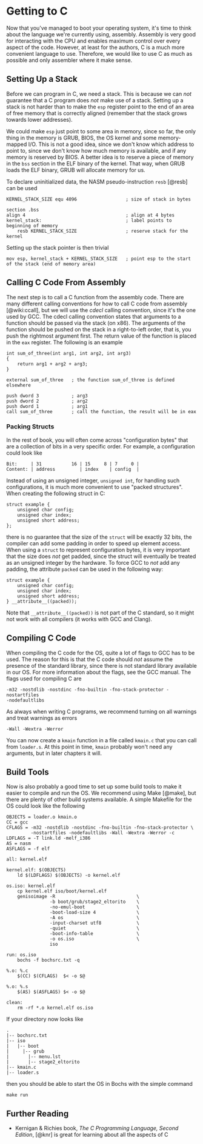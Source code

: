 # Getting to C

Now that you've managed to boot your operating system, it's time to think about
the language we're currently using, assembly. Assembly is very good for
interacting with the CPU and enables maximum control over every aspect of the
code.  However, at least for the authors, C is a much more convenient language
to use. Therefore, we would like to use C as much as possible and only
assembler where it make sense.

## Setting Up a Stack
Before we can program in C, we need a stack. This is because we can _not_
guarantee that a C program does _not_ make use of a stack. Setting up a stack
is not harder than to make the `esp` register point to the end of an area of
free memory that is correctly aligned (remember that the stack grows towards
lower addresses).

We could make `esp` just point to some area in memory, since so far, the only
thing in the memory is GRUB, BIOS, the OS kernel and some memory-mapped I/O.
This is not a good idea, since we don't know which address to point to, since
we don't know how much memory is available, and if any memory is reserved by
BIOS. A better idea is to reserve a piece of memory in the `bss` section in
the ELF binary of the kernel. That way, when GRUB loads the ELF binary, GRUB
will allocate memory for us.

To declare uninitialized data, the NASM pseudo-instruction `resb` [@resb] can
be used

~~~ {.nasm}
KERNEL_STACK_SIZE equ 4096                  ; size of stack in bytes

section .bss
align 4                                     ; align at 4 bytes
kernel_stack:                               ; label points to beginning of memory
    resb KERNEL_STACK_SIZE                  ; reserve stack for the kernel
~~~

Setting up the stack pointer is then trivial

~~~ {.nasm}
mov esp, kernel_stack + KERNEL_STACK_SIZE   ; point esp to the start of the stack (end of memory area)
~~~

## Calling C Code From Assembly
The next step is to call a C function from the assembly code. There are many
different calling conventions for how to call C code from assembly
[@wiki:ccall], but we will use the _cdecl_ calling convention, since it's the
one used by GCC. The cdecl calling convention states that arguments to a
function should be passed via the stack (on x86). The arguments of the function
should be pushed on the stack in a right-to-left order, that is, you push the
rightmost argument first. The return value of the function is placed in the
`eax` register. The following is an example

~~~ {.c}
int sum_of_three(int arg1, int arg2, int arg3)
{
    return arg1 + arg2 + arg3;
}
~~~

~~~ {.nasm}
external sum_of_three   ; the function sum_of_three is defined elsewhere

push dword 3            ; arg3
push dword 2            ; arg2
push dword 1            ; arg1
call sum_of_three       ; call the function, the result will be in eax
~~~

### Packing Structs
In the rest of book, you will often come across "configuration bytes" that are
a collection of bits in a very specific order. For example, a configuration
could look like

    Bit:     | 31           16 | 15     8 | 7     0 |
    Content: | address         | index    | config  |

Instead of using an unsigned integer, `unsigned int`, for handling such
configurations, it is much more convenient to use "packed structures". When
creating the following struct in C:

~~~ {.C}
struct example {
    unsigned char config;
    unsigned char index;
    unsigned short address;
};
~~~

there is no guarantee that the size of the `struct` will be exactly 32 bits,
the compiler can add some padding in order to speed up element access. When
using a `struct` to represent configuration bytes, it is very important that
the size does _not_ get padded, since the struct will eventually be treated as
an unsigned integer by the hardware. To force GCC to _not_ add any padding, the
attribute `packed` can be used in the following way:

~~~ {.C}
struct example {
    unsigned char config;
    unsigned char index;
    unsigned short address;
} __attribute__((packed));
~~~

Note that `__attribute__((packed))` is not part of the C standard, so it might
not work with all compilers (it works with GCC and Clang).

## Compiling C Code
When compiling the C code for the OS, quite a lot of flags to GCC has to be
used. The reason for this is that the C code should _not_ assume the presence
of the standard library, since there is not standard library available in our
OS. For more information about the flags, see the GCC manual.
The flags used for compiling C are

    -m32 -nostdlib -nostdinc -fno-builtin -fno-stack-protector -nostartfiles
    -nodefaultlibs

As always when writing C programs, we recommend turning on all warnings and
treat warnings as errors

    -Wall -Wextra -Werror

You can now create a `kmain` function in a file called `kmain.c` that you can
call from `loader.s`. At
this point in time, `kmain` probably won't need any arguments, but in later
chapters it will.

## Build Tools
Now is also probably a good time to set up some build tools to make it easier
to compile and run the OS. We recommend using Make [@make], but there are
plenty of other build systems available. A simple Makefile for the OS could
look like the following

~~~ {.Makefile}
OBJECTS = loader.o kmain.o
CC = gcc
CFLAGS = -m32 -nostdlib -nostdinc -fno-builtin -fno-stack-protector \
		 -nostartfiles -nodefaultlibs -Wall -Wextra -Werror -c
LDFLAGS = -T link.ld -melf_i386
AS = nasm
ASFLAGS = -f elf

all: kernel.elf

kernel.elf: $(OBJECTS)
	ld $(LDFLAGS) $(OBJECTS) -o kernel.elf

os.iso: kernel.elf
    cp kernel.elf iso/boot/kernel.elf
    genisoimage -R                              \
                -b boot/grub/stage2_eltorito    \
                -no-emul-boot                   \
                -boot-load-size 4               \
                -A os                           \
                -input-charset utf8             \
                -quiet                          \
                -boot-info-table                \
                -o os.iso                       \
                iso

run: os.iso
    bochs -f bochsrc.txt -q

%.o: %.c
	$(CC) $(CFLAGS)  $< -o $@

%.o: %.s
	$(AS) $(ASFLAGS) $< -o $@

clean:
	rm -rf *.o kernel.elf os.iso
~~~

If your directory now looks like

    .
    |-- bochsrc.txt
    |-- iso
    |   |-- boot
    |     |-- grub
    |       |-- menu.lst
    |       |-- stage2_eltorito
    |-- kmain.c
    |-- loader.s

then you should be able to start the OS in Bochs with the simple command

    make run

## Further Reading

- Kernigan & Richies book, _The C Programming Language, Second Edition_, [@knr]
  is great for learning about all the aspects of C
